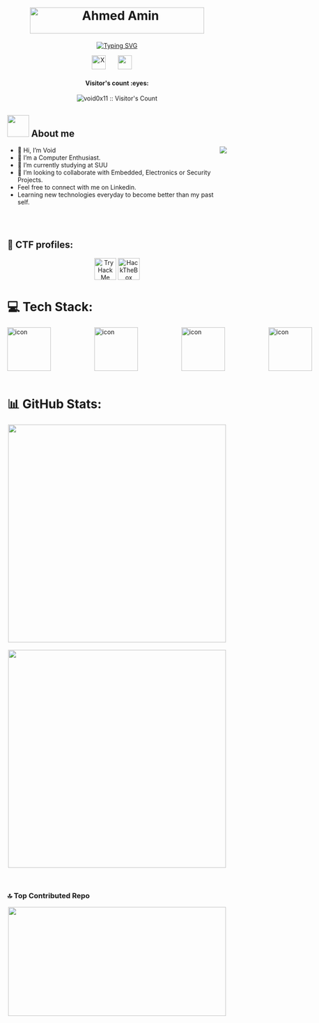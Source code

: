 <h1 align="center">
  <a href="https://www.linkedin.com/in/void0x11/">
    <img src="https://github.com/void0x11/void0x11/blob/main/2.png" alt="Ahmed Amin" width="400px" height="60px" /></a>
</h1>

<p align="center">
  <a href="https://git.io/typing-svg"><img src="https://readme-typing-svg.demolab.com?font=Fira+Code&size=28&pause=1000&color=1FD454&center=true&vCenter=true&random=true&width=450&height=55&lines=Electrical+Engineer;Security+Enthusiast" alt="Typing SVG" /></a>
</p>

<!-- Social icons section -->
<p align="center">
  <a href="https://twitter.com/void0x10"><img width="32px" alt="X" title="X" src="https://github.com/void0x11/void0x11/blob/main/twitter-circle.svg"></a>
  &#8287;&#8287;&#8287;&#8287;&#8287;
  <a href="https://www.linkedin.com/in/void0x11/" alt="Linkedin" title="Linkedin"><img width="32px" src="https://github.com/void0x11/void0x11/blob/main/linkedin.svg"/></a>
  &#8287;&#8287;&#8287;&#8287;&#8287;
</p>

<div align="center">
    <!-- Visitor Count -->
    <h4 align="center">Visitor's count :eyes:</h4>
    <p align="center"><img src="https://profile-counter.glitch.me/{void0x11}/count.svg"
            alt="void0x11 :: Visitor's Count" />
    </p>
</div>

## <picture><img src = "https://github.com/void0x11/void0x11/blob/main/about_me.gif" width = 50px></picture> **About me**
<picture> <img align="right" src="https://github.com/void0x11/void0x11/blob/main/giphy.gif"></picture>

- 👋 Hi, I’m Void
- 👀 I’m a Computer Enthusiast.
- 🌱 I’m currently studying at SUU
- 💞️ I’m looking to collaborate with Embedded, Electronics or Security Projects.
- Feel free to connect with me on Linkedin.
- Learning new technologies everyday to become better than my past self.

<br>
<br>

## :triangular_flag_on_post: CTF profiles:

<div align="center">
 <a href="https://tryhackme.com/p/void0x11"><img src="https://tryhackme-badges.s3.amazonaws.com/void0x11.png" height=50 alt="TryHackMe"></a>
 <a href="https://app.hackthebox.com/profile/839521"><img src="https://www.hackthebox.com/badge/image/839521" height=50 alt="HackTheBox"></a>
</div>


# 💻 Tech Stack:
<div style="display: flex;"><img src="https://techstack-generator.vercel.app/cpp-icon.svg" alt="icon" width="100" style="width: 100px; height: 100px; margin-right: 100px; margin-bottom: 0px;" /><img src="https://techstack-generator.vercel.app/python-icon.svg" alt="icon" width="100" style="width: 100px; height: 100px; margin-right: 100px; margin-bottom: 0px;" /><img src="https://techstack-generator.vercel.app/github-icon.svg" alt="icon" width="100" style="width: 100px; height: 100px; margin-right: 100px; margin-bottom: 0px;" /><img src="https://techstack-generator.vercel.app/mysql-icon.svg" alt="icon" width="100" style="width: 100px; height: 100px; margin-right: 100px; margin-bottom: 0px;" /><img src="https://techstack-generator.vercel.app/java-icon.svg" alt="icon" width="100" style="width: 100px; height: 100px; margin-right: 100px; margin-bottom: 0px;" /><img src="https://techstack-generator.vercel.app/js-icon.svg" alt="icon" width="100" style="width: 100px; height: 100px; margin-right: 100px; margin-bottom: 0px;" /><img src="https://techstack-generator.vercel.app/ts-icon.svg" alt="icon" width="100" style="width: 100px; height: 100px; margin-right: 100px; margin-bottom: 0px;" /><img src="https://techstack-generator.vercel.app/docker-icon.svg" alt="icon" width="100" style="width: 100px; height: 100px; margin-right: 0px; margin-bottom: 0px;" /></div>

<br>

# 📊 GitHub Stats:
<p align="center">
  <a href="https://github.com/void0x11">
    <!-- Card 1: GitHub Stats -->
    <img align="center" src="https://github-readme-stats.vercel.app/api?username=void0x11&theme=tokyonight&hide_border=false&include_all_commits=true&count_private=true" width=500/>
  </a>
  <br>
  <br>
  <a href="https://github.com/void0x11">
    <!-- Card 2: GitHub Streak Stats -->
    <img align="center" src="https://github-readme-streak-stats.herokuapp.com/?user=void0x11&theme=tokyonight&hide_border=false" width=500/>
  </a>
</p>

<br>

### 🔝 Top Contributed Repo
<p align="center">
  <img align="center" src="https://github-contributor-stats.vercel.app/api?username=void0x11&limit=5&theme=tokyonight&combine_all_yearly_contributions=true" width=500 height=250 />
</p>

<br>
